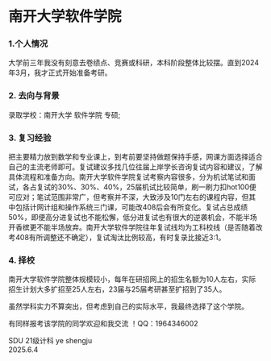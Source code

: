 # 南开大学软件学院

### 1.个人情况

大学前三年我没有刻意去卷绩点、竞赛或科研，本科阶段整体比较摆。直到2024年3月，我才正式开始准备考研。

### 2. 去向与背景

录取学校：南开大学 软件学院 专硕;

### 3. 复习经验

把主要精力放到数学和专业课上，到考前要坚持做题保持手感，网课方面选择适合自己的主流老师即可。复试建议多找几位往届上岸学长咨询复试内容和建议，了解具体流程和准备方向。南开大学软件学院复试考察内容很多，分为机试笔试和面试，各占复试的30%、30%、40%，25届机试比较简单，刷一刷力扣hot100便可应对；笔试范围非常广，但考察并不深，大致涉及10门左右的课程内容，但其中包括计网计组和操作系统三门课，可能改408后会有所变化。复试占总成绩50%，即便高分进复试也不能松懈，低分进复试也有很大的逆袭机会，不能半场开香槟更不能半场放弃。南开大学软件学院往年复试线均为工科校线（是否随着改考408有所调整还不确定），复试淘汰比例较高，有时复录比接近3:1。

### 4. 择校

南开大学软件学院整体规模较小，每年在研招网上的招生名额为10人左右，实际招生计划大多扩招至25人左右，23届与25届考研甚至扩招到了35人。

虽然学科实力不算突出，但考虑到自己的实际水平，我最终选择了这个学院。

有同样报考该学院的同学欢迎和我交流 ！QQ：1964346002

SDU 21级计科 ye shengju\
2025.6.4
